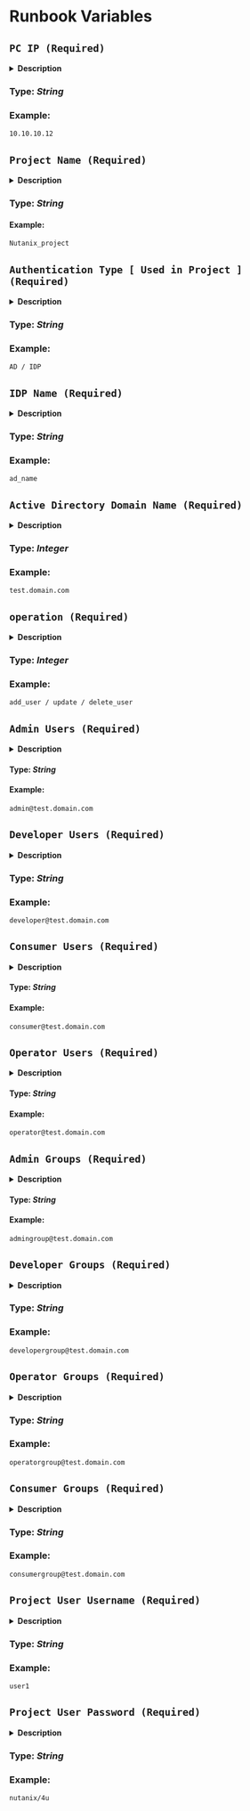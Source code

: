 # Runbook Variables

## **`PC IP (Required)`** 

  <details>
  <summary><b>Description</b></summary>
  The Nutanix Prism Central IP is the network address or IP address of the Nutanix Prism Central management platform. It is the location where you can access the central management console for managing Nutanix clusters, including virtualization, storage, and networking resources. You can use this IP address to connect to the Prism Central instance from a web browser or through API calls to automate management tasks. It is important to keep the Nutanix Prism Central IP secure, as it provides access to the management platform and the Nutanix clusters it manages.
  </details>  
  
  ### **Type:** _String_

  ### **Example:**
  ```
  10.10.10.12
  ```

## **`Project Name (Required)`**

  <details>
  <summary><b>Description</b></summary>
    In Nutanix, the term "Project Name" typically refers to the name given to a specific project or initiative for creating an application within the Nutanix environment. The project name represents a unique identifier or label for the application development project.

    The project name is chosen by the development team or project stakeholders and is used to track and manage the progress, resources, and activities related to the application creation process on the Nutanix platform.

    The specific Project Name would depend on the nature of the application being developed, the organization's naming conventions, and any relevant naming guidelines or standards in place.

    For example, if you are creating a project for developing a web application, a suitable Project Name could be "WebAppProject", "ProjectXYZ", or "AcmeWebApp". If the application is for a specific business domain or purpose, you could include that information in the Project Name, such as "RetailAppProject" or "FinanceApplicationProject".
  </details>

  ### **Type:** _String_

  #### **Example:**
  ```
  Nutanix_project
  ```

## **`Authentication Type [ Used in Project ] (Required)`**

  <details>
  <summary><b>Description</b></summary>
  In Nutanix, the authentication type used for project user accounts depends on the specific authentication mechanisms and settings configured within the environment. Nutanix supports multiple authentication types that can be used for project users. Here are some common authentication types used in Nutanix:

  Local Authentication: Nutanix Prism provides a built-in local authentication mechanism where project users can be created and authenticated directly within the Nutanix cluster. With local authentication, user accounts and passwords are managed within the Nutanix environment itself.

  Active Directory (AD) Authentication: Nutanix also supports integrating with an external Active Directory (AD) domain for user authentication. This allows project users to authenticate using their AD credentials, providing a centralized and unified authentication mechanism.

  Lightweight Directory Access Protocol (LDAP) Authentication: Nutanix can also be configured to use LDAP servers for project user authentication. LDAP authentication enables authentication against a directory service that follows the LDAP protocol, such as Microsoft Active Directory or OpenLDAP.

  Security Assertion Markup Language (SAML) Authentication: SAML authentication enables integration with identity providers (IdPs) that support the SAML protocol. Project users can authenticate using their credentials from the configured IdP, which can be an external SAML-based identity provider.
  </details>

  ### **Type:** _String_

  ### **Example:**
  ```
  AD / IDP
  ```

## **`IDP Name (Required)`**

  <details>
  <summary><b>Description</b></summary>
  This variable refers to the name of an Identity Provider in the context of authentication and user management. This variable is used to represent the specific name or identifier associated with the IdP used for authentication in your system.
  </details>

  ### **Type:** _String_

  ### **Example:**
  ```
  ad_name
  ```

## **`Active Directory Domain Name (Required)`**

  <details>
  <summary><b>Description</b></summary>
  The Active Directory (AD) Domain Name refers to the fully qualified domain name (FQDN) of an Active Directory domain in a Windows environment. It is the unique name that identifies the specific Active Directory domain within a network.
  </details>

  ### **Type:** _Integer_

  ### **Example:**
  ```
  test.domain.com
  ```

## **`operation (Required)`**

  <details>
  <summary><b>Description</b></summary>
  The variable operation is commonly used to represent the type of operation being performed on user accounts, such as adding, updating, or deleting users. This variable helps determine the specific action to be taken when managing user accounts within a system.
  Possible values:
  - 'add': Adding a new user.
  - 'update': Updating an existing user.
  - 'delete': Deleting an existing user.
  </details>

  ### **Type:** _Integer_

  ### **Example:**
  ```
  add_user / update / delete_user
  ```

## **`Admin Users (Required)`**

  <details>
  <summary><b>Description</b></summary>
  In Nutanix, Project Admin Users are specific user accounts with administrative privileges that are associated with a particular project or tenant within the Nutanix environment. These users have elevated permissions within the scope of the assigned project and can perform administrative tasks related to that specific project.

  Project Admin Users have control over the resources and settings within their assigned project. They can manage virtual machines, storage, networking, and other aspects of the project infrastructure. They also have the ability to configure user roles and permissions for other users within the project.

  Here are some key points about Nutanix Project Admin Users:

  Scope: Project Admin Users have administrative privileges limited to the specific project or tenant they are associated with. Their administrative actions and settings affect only the resources within that project.

  Project-Level Control: Project Admin Users can create, modify, and delete resources within their project, such as virtual machines, storage containers, and network configurations.

  User Management: Project Admin Users have the authority to manage user accounts and assign roles and permissions to other users within their project. They can control the level of access and actions that other users can perform within the project.

  Collaboration: Project Admin Users can collaborate with other users within the project, sharing resources, configuring access controls, and working together to achieve project goals.

  The exact configuration and management of Project Admin Users may vary depending on the version of Nutanix software being used and the specific setup of your Nutanix environment. It's recommended to refer to the Nutanix documentation or consult with your system administrator for detailed information on how to manage and configure Project Admin Users within your specific Nutanix cluster.

</details>

  #### **Type:** _String_

  #### **Example:**
  ```
  admin@test.domain.com
  ```

## **`Developer Users (Required)`**

  <details>
  <summary><b>Description</b></summary>
  In Nutanix, Developer Users are user accounts with specific permissions and access rights tailored towards development and application-related tasks. These users are typically assigned roles and privileges that allow them to create, deploy, and manage applications within the Nutanix environment.

  Developer Users in Nutanix may have the following characteristics:

  Application Deployment: Developer Users have the ability to deploy applications within the Nutanix infrastructure. They can create and manage virtual machines, containers, and other resources required for application deployment.

  Resource Management: Developer Users can manage the resources allocated to their applications, including storage, networking, and compute resources. They can scale their applications based on demand and optimize resource utilization.

  Application Configuration: Developer Users have the necessary privileges to configure application-specific settings, such as network configurations, load balancing, security policies, and integration with other services.

  Monitoring and Troubleshooting: Developer Users can monitor the performance and health of their applications, leveraging Nutanix monitoring and logging features. They can identify issues, troubleshoot application-related problems, and take appropriate actions to ensure smooth operation.

  Collaboration: Developer Users can collaborate with other team members, including system administrators, network administrators, and other developers, to coordinate application deployments, troubleshoot issues, and share resources and knowledge.

  The specific roles, permissions, and capabilities of Developer Users can be customized based on the organization's requirements and security policies. Nutanix provides role-based access control (RBAC) mechanisms to define and manage user roles with granular permissions.

  It's important to note that the exact user roles, permissions, and capabilities may vary depending on the version of Nutanix software being used and the specific configuration of your Nutanix environment. It's recommended to refer to the Nutanix documentation or consult with your system administrator for detailed information about Developer Users and their roles within your Nutanix cluster.
  </details>

  ### **Type:** _String_

  ### **Example:**
  ```
  developer@test.domain.com
  ```

## **`Consumer Users (Required)`**

  <details>
  <summary><b>Description</b></summary>
  In Nutanix, Consumer Users refer to user accounts that have limited access and permissions within the Nutanix environment. These users are typically granted access to specific resources or services based on their role or business needs. Consumer Users are not typically involved in the administration or management of the Nutanix infrastructure but rather consume the services provided by the system.

  Here are some key points about Consumer Users in Nutanix:

  Limited Access: Consumer Users have restricted access to the Nutanix infrastructure and are only granted access to the resources or services that are necessary for their specific role or requirements.

  Resource Consumption: Consumer Users primarily consume the services and resources provided by Nutanix, such as virtual machines, applications, or data stored within the environment. They may interact with these resources through web interfaces, APIs, or other designated access points.

  Role-Based Access: The permissions and access rights of Consumer Users are typically defined through role-based access control (RBAC). This means that their level of access and the specific actions they can perform are determined by their assigned role or user profile.

  Self-Service Provisioning: In some cases, Consumer Users may have the ability to self-provision or request specific resources within predefined limits. This enables them to initiate the creation of virtual machines or other resources without the direct involvement of administrators.

  User Experience: Nutanix provides user-friendly interfaces and tools to enhance the user experience for Consumer Users. This includes self-service portals, dashboards, and simplified workflows tailored to their specific needs.

  It's important to note that the specific roles, permissions, and capabilities of Consumer Users can be customized based on the organization's requirements and security policies. The exact configuration and management of Consumer Users may vary depending on the version of Nutanix software being used and the specific setup of your Nutanix environment.

  For detailed information on configuring and managing Consumer Users within your Nutanix cluster, it's recommended to refer to the Nutanix documentation or consult with your system administrator.
  </details>

  #### **Type:** _String_

  #### **Example:**
  ```
  consumer@test.domain.com
  ```

## **`Operator Users (Required)`**

  <details>
  <summary><b>Description</b></summary>
  In Nutanix, Operator Users are user accounts with specific permissions and access rights that are focused on managing and operating the Nutanix infrastructure. These users are responsible for performing day-to-day administrative tasks, monitoring system health, and ensuring the smooth operation of the Nutanix cluster.

  Here are some key points about Operator Users in Nutanix:

  Infrastructure Management: Operator Users have the necessary privileges to manage and operate the Nutanix infrastructure. They can perform tasks such as configuring storage, managing networking, monitoring cluster health, and ensuring high availability.

  Cluster Monitoring: Operator Users are responsible for monitoring the performance and health of the Nutanix cluster. They have access to monitoring tools and interfaces to track system metrics, analyze performance trends, and identify potential issues.

  Troubleshooting and Maintenance: Operator Users have the ability to troubleshoot and resolve issues related to the Nutanix infrastructure. They can investigate system alerts, perform diagnostics, and initiate maintenance tasks to ensure optimal system performance.

  Resource Allocation and Optimization: Operator Users can manage the allocation and optimization of resources within the Nutanix cluster. They can monitor resource utilization, identify bottlenecks, and make adjustments to ensure efficient resource utilization across the infrastructure.

  Collaboration with Administrators: Operator Users work closely with administrators, system engineers, and other team members to coordinate infrastructure management activities. They collaborate on tasks such as capacity planning, performance optimization, and infrastructure upgrades.

  The specific roles, permissions, and capabilities of Operator Users can be customized based on the organization's requirements and security policies. Nutanix provides role-based access control (RBAC) mechanisms to define and manage user roles with granular permissions.

  It's important to note that the exact user roles, permissions, and capabilities may vary depending on the version of Nutanix software being used and the specific configuration of your Nutanix environment. It's recommended to refer to the Nutanix documentation or consult with your system administrator for detailed information about Operator Users and their roles within your Nutanix cluster.
  </details>

  #### **Type:** _String_

  #### **Example:**
  ```
  operator@test.domain.com
  ```
## **`Admin Groups (Required)`**

  <details>
  <summary><b>Description</b></summary>
  In Nutanix, Project Admin Groups are groups of users with administrative privileges that are associated with a specific project or tenant within the Nutanix environment. These groups provide a convenient way to manage and assign administrative roles and permissions to multiple users within a project.

  Here are some key points about Project Admin Groups in Nutanix:

  Scope: Project Admin Groups have administrative privileges limited to the specific project or tenant they are associated with. The users in these groups have administrative control over the resources and settings within their assigned project.

  Role-Based Access Control: Nutanix uses role-based access control (RBAC) to define and manage user roles and permissions. Project Admin Groups are typically assigned a specific administrative role within the project, which determines their access rights and privileges.

  Group Management: Project Admin Groups can be created, modified, and deleted within the Nutanix environment. System administrators or users with appropriate permissions can manage the membership of these groups, adding or removing users as needed.

  Role Assignment: Once a Project Admin Group is created, the desired administrative role can be assigned to the group. This role determines the level of access and the specific actions that the users within the group can perform within the project.

  Collaboration: Project Admin Groups enable effective collaboration among project administrators. By assigning users to these groups, administrators can easily share responsibilities, coordinate administrative tasks, and ensure consistent access control and permissions management.

  It's important to note that the exact configuration and management of Project Admin Groups may vary depending on the version of Nutanix software being used and the specific setup of your Nutanix environment. It's recommended to refer to the Nutanix documentation or consult with your system administrator for detailed information on how to create, manage, and assign roles to Project Admin Groups within your specific Nutanix cluster.
  </details>

  #### **Type:** _String_

  #### **Example:**

  ```
  admingroup@test.domain.com
  ```
## **`Developer Groups (Required)`**

  <details>
  <summary><b>Description</b></summary>
  In Nutanix, Developer Groups are groups of users that are created and managed to facilitate collaboration and access control for developers within the Nutanix environment. These groups are specifically designed to group developers together and provide them with the necessary permissions and resources to carry out their development tasks effectively.

  Here are some key points about Developer Groups in Nutanix:

  Collaboration and Teamwork: Developer Groups allow developers to be organized and collaborate more efficiently. By grouping developers together, it becomes easier to assign permissions, share resources, and coordinate development efforts within the Nutanix environment.

  Role-Based Access Control: Nutanix utilizes role-based access control (RBAC) to define and manage user roles and permissions. Developer Groups are typically assigned specific roles or permissions tailored to the needs of developers. These roles determine the level of access and the actions that developers can perform within the Nutanix environment.

  Resource Allocation: Developer Groups can be granted access to specific resources and services within the Nutanix infrastructure. This includes virtual machines, containers, storage, and other resources necessary for development purposes. The resources allocated to Developer Groups can be customized based on the requirements of the development team.

  Simplified Access Management: Instead of individually managing permissions for each developer, Developer Groups allow for easier management of access control. Permissions can be assigned or revoked at the group level, ensuring consistent access across the group members.

  Project-specific Groups: Developer Groups can be created and associated with specific projects or development initiatives. This allows developers to work within the context of their projects, focusing on their specific development tasks while collaborating with other team members.

  It's important to note that the exact configuration and management of Developer Groups may vary depending on the version of Nutanix software being used and the specific setup of your Nutanix environment. It's recommended to refer to the Nutanix documentation or consult with your system administrator for detailed information on how to create, manage, and assign roles to Developer Groups within your specific Nutanix cluster.
  </details>

  ### **Type:** _String_

  ### **Example:**
  ```
  developergroup@test.domain.com
  ```

## **`Operator Groups (Required)`**

  <details>
  <summary><b>Description</b></summary>
    In Nutanix, Operator Groups are groups of users that are created and managed to facilitate collaboration and access control for operators within the Nutanix environment. These groups are specifically designed to group operators together and provide them with the necessary permissions and resources to carry out their operational tasks effectively.

    Here are some key points about Operator Groups in Nutanix:

    Collaboration and Teamwork: Operator Groups allow operators to be organized and collaborate more efficiently. By grouping operators together, it becomes easier to assign permissions, share resources, and coordinate operational tasks within the Nutanix environment.

    Role-Based Access Control: Nutanix utilizes role-based access control (RBAC) to define and manage user roles and permissions. Operator Groups are typically assigned specific roles or permissions tailored to the needs of operators. These roles determine the level of access and the actions that operators can perform within the Nutanix environment.

    Infrastructure Management: Operator Groups are granted permissions to manage and operate the Nutanix infrastructure. This includes tasks such as configuring storage, managing networking, monitoring cluster health, and ensuring high availability.

    Resource Allocation: Operator Groups can be granted access to specific resources and services within the Nutanix infrastructure. This may include managing virtual machines, storage containers, and other resources necessary for operational tasks. The resources allocated to Operator Groups can be customized based on the requirements of the operational team.

    Simplified Access Management: Instead of individually managing permissions for each operator, Operator Groups allow for easier management of access control. Permissions can be assigned or revoked at the group level, ensuring consistent access across the group members.

    It's important to note that the exact configuration and management of Operator Groups may vary depending on the version of Nutanix software being used and the specific setup of your Nutanix environment. It's recommended to refer to the Nutanix documentation or consult with your system administrator for detailed information on how to create, manage, and assign roles to Operator Groups within your specific Nutanix cluster.
  </details>

  ### **Type:** _String_

  ### **Example:**
  ```
  operatorgroup@test.domain.com
  ```

## **`Consumer Groups (Required)`**

  <details>
  <summary><b>Description</b></summary>
  In Nutanix, Consumer Groups are groups of users that are created and managed to facilitate collaboration and access control for consumers within the Nutanix environment. These groups are specifically designed to group consumers together and provide them with the necessary permissions and resources to consume services and resources effectively.

  Here are some key points about Consumer Groups in Nutanix:

  Collaboration and Teamwork: Consumer Groups allow consumers to be organized and collaborate more efficiently. By grouping consumers together, it becomes easier to assign permissions, share resources, and coordinate consumption of services within the Nutanix environment.

  Role-Based Access Control: Nutanix utilizes role-based access control (RBAC) to define and manage user roles and permissions. Consumer Groups are typically assigned specific roles or permissions tailored to the needs of consumers. These roles determine the level of access and the actions that consumers can perform within the Nutanix environment.

  Resource Consumption: Consumer Groups are granted permissions to consume services and resources within the Nutanix infrastructure. This includes accessing virtual machines, applications, data, and other resources necessary for their specific requirements. The resources allocated to Consumer Groups can be customized based on the consumption needs of the consumer group.

  Simplified Access Management: Instead of individually managing permissions for each consumer, Consumer Groups allow for easier management of access control. Permissions can be assigned or revoked at the group level, ensuring consistent access across the group members.

  Project-specific Groups: Consumer Groups can be created and associated with specific projects or initiatives. This allows consumers to work within the context of their projects, focusing on their specific consumption requirements while collaborating with other team members.

  It's important to note that the exact configuration and management of Consumer Groups may vary depending on the version of Nutanix software being used and the specific setup of your Nutanix environment. It's recommended to refer to the Nutanix documentation or consult with your system administrator for detailed information on how to create, manage, and assign roles to Consumer Groups within your specific Nutanix cluster.
  </details>
  
  ### **Type:** _String_

  ### **Example:**
  ```
  consumergroup@test.domain.com
  ```

## **`Project User Username (Required)`**

  <details>
  <summary><b>Description</b></summary>
  The Project Admin User Username in Nutanix refers to the username or login name associated with a user account that has administrative privileges within a specific project or tenant. This username is used to authenticate and identify the user when performing administrative tasks and managing resources within the project.

  The Project Admin User Username is typically unique to each administrator and is chosen during the user account creation process. It is used in combination with a corresponding password or other authentication credentials to authenticate the user and grant them administrative access to the resources and services within the Nutanix project.
  </details>

  ### **Type:** _String_

  ### **Example:**
  ```
  user1
  ```

## **`Project User Password (Required)`**

  <details>
  <summary><b>Description</b></summary>
  The Project Admin User password in Nutanix refers to the password associated with a user account that has administrative privileges within a specific project or tenant. This password is used to authenticate and identify the user when performing administrative tasks and managing resources within the project.

  </details>

  ### **Type:** _String_

  ### **Example:**
  ```
  nutanix/4u
  ```
